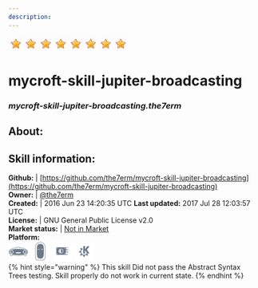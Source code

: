 ```yaml
---    
description:   
---    
```

![](../.gitbook/assets/star.png)![](../.gitbook/assets/star.png)![](../.gitbook/assets/star.png)![](../.gitbook/assets/star.png)![](../.gitbook/assets/star.png)![](../.gitbook/assets/star.png)![](../.gitbook/assets/star.png)![](../.gitbook/assets/star.png)  
# mycroft-skill-jupiter-broadcasting  
### _mycroft-skill-jupiter-broadcasting.the7erm_  
## About:  


## Skill information:  
**Github:** | [https://github.com/the7erm/mycroft-skill-jupiter-broadcasting](https://github.com/the7erm/mycroft-skill-jupiter-broadcasting)  
**Owner:** | [@the7erm](https://github.com/the7erm)  
**Created:** | 2016 Jun 23 14:20:35 UTC  **Last updated:** 2017 Jul 28 12:03:57 UTC  
**License:** | GNU General Public License v2.0  
**Market status:** | [Not in Market](https://market.mycroft.ai/skill/)  
**Platform:**  
 ![](../.gitbook/assets/mark-1-icon.png)  ![](../.gitbook/assets/mark-2-icon.png)  ![](../.gitbook/assets/picroft-icon.png)  ![](../.gitbook/assets/kde.png)   
{% hint style="warning" %}
This skill Did not pass the Abstract Syntax Trees testing. Skill properly do not work in current state.
{% endhint %}
